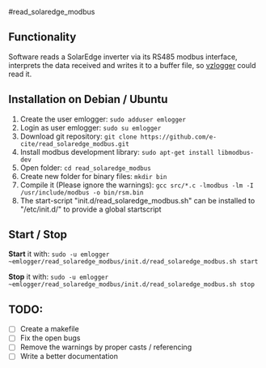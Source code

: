 #read_solaredge_modbus

## Functionality
Software reads a SolarEdge inverter via its RS485 modbus interface, interprets the data received and writes it to a buffer file, so [vzlogger](http://volkszaehler.org/) could read it.

## Installation on Debian / Ubuntu
1. Create the user emlogger: ```sudo adduser emlogger```
2. Login as user emlogger: ```sudo su emlogger```
3. Download git repository: ```git clone https://github.com/e-cite/read_solaredge_modbus.git```
4. Install modbus development library: ```sudo apt-get install libmodbus-dev```
5. Open folder: ```cd read_solaredge_modbus```
6. Create new folder for binary files: ```mkdir bin```
7. Compile it (Please ignore the warnings): ```gcc src/*.c -lmodbus -lm -I /usr/include/modbus -o bin/rsm.bin```
8. The start-script "init.d/read_solaredge_modbus.sh" can be installed to "/etc/init.d/" to provide a global startscript

## Start / Stop 
**Start** it with: ```sudo -u emlogger ~emlogger/read_solaredge_modbus/init.d/read_solaredge_modbus.sh start```

**Stop** it with: ```sudo -u emlogger ~emlogger/read_solaredge_modbus/init.d/read_solaredge_modbus.sh stop```

## TODO:
- [ ] Create a makefile
- [ ] Fix the open bugs
- [ ] Remove the warnings by proper casts / referencing
- [ ] Write a better documentation
